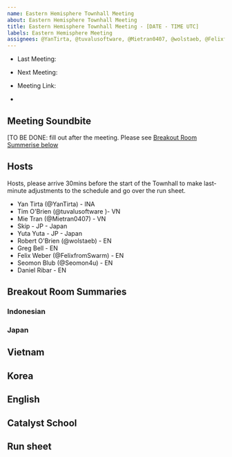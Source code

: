 ```yaml
---
name: Eastern Hemisphere Townhall Meeting
about: Eastern Hemisphere Townhall Meeting
title: Eastern Hemisphere Townhall Meeting - [DATE - TIME UTC]
labels: Eastern Hemisphere Meeting
assignees: @YanTirta, @tuvalusoftware, @Mietran0407, @wolstaeb, @FelixfromSwarm
---
```


- Last Meeting: 
- Next Meeting: 

- Meeting Link: 
- 
## Meeting Soundbite

[TO BE DONE: fill out after the meeting. Please see [Breakout Room Summerise below](#breakout-room-summaries)

## Hosts

Hosts, please arrive 30mins before the start of the Townhall to make last-minute adjustments to the schedule and go over the run sheet.

- Yan Tirta (@YanTirta)  - INA 
- Tim O'Brien (@tuvalusoftware )- VN
- Mie Tran (@Mietran0407) - VN
- Skip - JP - Japan
- Yuta Yuta - JP - Japan
- Robert O'Brien  (@wolstaeb) - EN 
- Greg Bell  - EN 
- Felix Weber (@FelixfromSwarm) - EN 
- Seomon Blub  (@Seomon4u) - EN 
- Daniel Ribar - EN

## Breakout Room Summaries

### Indonesian

### Japan

## Vietnam

## Korea

## English

## Catalyst School

## Run sheet
